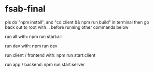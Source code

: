 # fsab-final

pls do "npm install", and "cd client && npm run build" in terminal
then go back out to root with .. before running other commands below

run all with:
npm run start:all

run dev with:
npm run dev

run client / frontend with:
npm run start:client

run app / backend:
npm run start:server